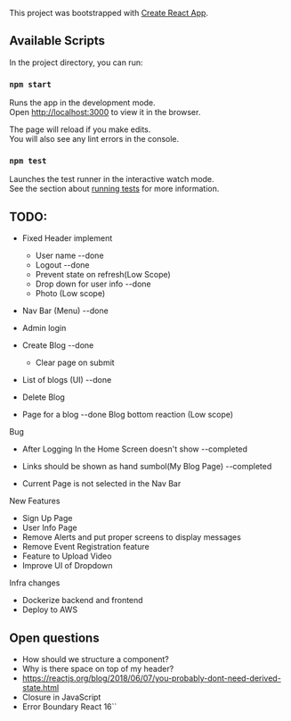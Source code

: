 This project was bootstrapped with [Create React App](https://github.com/facebook/create-react-app).

## Available Scripts

In the project directory, you can run:

### `npm start`

Runs the app in the development mode.<br>
Open [http://localhost:3000](http://localhost:3000) to view it in the browser.

The page will reload if you make edits.<br>
You will also see any lint errors in the console.

### `npm test`

Launches the test runner in the interactive watch mode.<br>
See the section about [running tests](https://facebook.github.io/create-react-app/docs/running-tests) for more information.

## TODO:

- Fixed Header implement
    - User name --done
    - Logout --done
    - Prevent state on refresh(Low Scope)
    - Drop down for user info --done
    - Photo (Low scope)

- Nav Bar (Menu) --done
- Admin login  
- Create Blog  --done
	- Clear page on submit
- List of blogs (UI) --done
- Delete Blog 
- Page for a blog --done
    Blog bottom reaction (Low scope)



 Bug
- After Logging In the Home Screen doesn't show  --completed

- Links should be shown as hand sumbol(My Blog Page)  --completed

- Current Page is not selected in the Nav Bar

 New Features

- Sign Up Page
- User Info Page
- Remove Alerts and put proper screens to display messages
- Remove Event Registration feature
- Feature to Upload Video
- Improve UI of Dropdown


Infra changes
- Dockerize backend and frontend
- Deploy to AWS
    
## Open questions
- How should we structure a component?
- Why is there space on top of my header?
- https://reactjs.org/blog/2018/06/07/you-probably-dont-need-derived-state.html
- Closure in JavaScript
- Error Boundary React 16``




